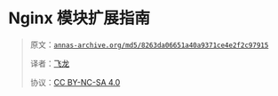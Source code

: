 # Nginx 模块扩展指南

> 原文：[`annas-archive.org/md5/8263da06651a40a9371ce4e2f2c97915`](https://annas-archive.org/md5/8263da06651a40a9371ce4e2f2c97915)
> 
> 译者：[飞龙](https://github.com/wizardforcel)
> 
> 协议：[CC BY-NC-SA 4.0](http://creativecommons.org/licenses/by-nc-sa/4.0/)